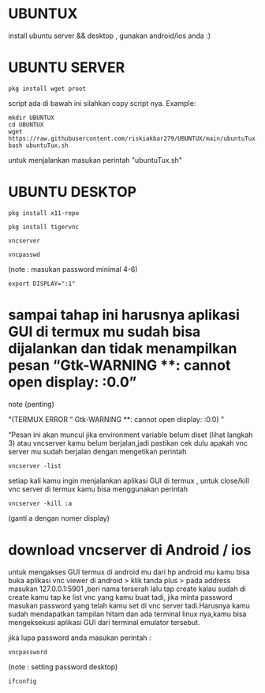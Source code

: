 # UBUNTUX
install ubuntu server &amp;&amp; desktop , gunakan android/ios anda :)

# UBUNTU SERVER
```
pkg install wget proot
```

script ada di bawah ini silahkan copy script nya.
Example:
```
mkdir UBUNTUX
cd UBUNTUX
wget https://raw.githubusercontent.com/riskiakbar279/UBUNTUX/main/ubuntuTux.sh
bash ubuntuTux.sh
```

untuk menjalankan masukan perintah "ubuntuTux.sh" 

# UBUNTU DESKTOP
```
pkg install x11-repo
```
```
pkg install tigervnc
```
```
vncserver
```
```
vncpasswd  
```
(note : masukan password minimal 4-6)
```
export DISPLAY=":1"
```

# sampai tahap ini harusnya aplikasi GUI di termux mu sudah bisa dijalankan dan tidak menampilkan pesan “Gtk-WARNING **: cannot open display: :0.0” #

note (penting)

"(TERMUX ERROR ” Gtk-WARNING **: cannot open display: :0.0) "

“Pesan ini akan muncul jika environment variable belum diset (lihat langkah 3) atau vncserver kamu belum berjalan,jadi pastikan cek dulu apakah vnc server mu sudah berjalan dengan mengetikan perintah 
```
vncserver -list
```
setiap kali kamu ingin menjalankan aplikasi GUI di termux , untuk close/kill vnc server di termux kamu bisa menggunakan perintah 
```
vncserver -kill :a 
```
(ganti a dengan nomer display)

# download vncserver di Android / ios
untuk mengakses GUI termux di android mu dari hp android mu kamu bisa buka aplikasi vnc viewer di android > klik tanda plus > pada address masukan 127.0.0.1:5901 ,beri nama terserah lalu tap create
kalau sudah di create kamu tap ke list vnc yang kamu buat tadi, jika minta password masukan password yang telah kamu set di vnc server tadi.Harusnya kamu sudah mendapatkan tampilan hitam dan ada terminal linux nya,kamu bisa mengeksekusi aplikasi GUI dari terminal emulator tersebut.

jika lupa password anda 
masukan perintah : 
```
vncpassword 
```
(note : setting password desktop)
```
ifconfig
```
